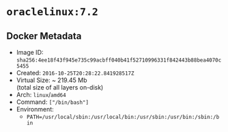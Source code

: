 # `oraclelinux:7.2`

## Docker Metadata

- Image ID: `sha256:4ee18f43f945e735c99acbff040b41f52710996331f842443b88bea4070c5455`
- Created: `2016-10-25T20:28:22.841928517Z`
- Virtual Size: ~ 219.45 Mb  
  (total size of all layers on-disk)
- Arch: `linux`/`amd64`
- Command: `["/bin/bash"]`
- Environment:
  - `PATH=/usr/local/sbin:/usr/local/bin:/usr/sbin:/usr/bin:/sbin:/bin`

